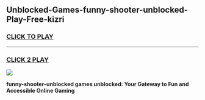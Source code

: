 
## Unblocked-Games-funny-shooter-unblocked-Play-Free-kizri
<h3>
<a href="https://premium76.site?title=funny-shooter-unblocked&ref=18A1">CLICK TO PLAY</a></h3>
<hr>

<h3>
<a href="https://premium76.site?title=funny-shooter-unblocked&ref=18A1">CLICK 2 PLAY</a>
  
</h3>

<a href="https://premium76.site?title=funny-shooter-unblocked&ref=18A1"><img src="https://clearcache.store/games.png"></a>


**funny-shooter-unblocked games unblocked: Your Gateway to Fun and Accessible Online Gaming**
